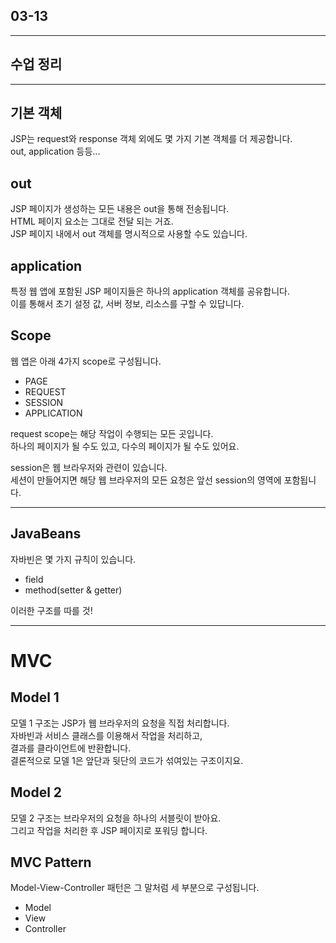 ## 03-13

---

## 수업 정리

---

## 기본 객체

JSP는 request와 response 객체 외에도 몇 가지 기본 객체를 더 제공합니다.  
out, application 등등...  

## out

JSP 페이지가 생성하는 모든 내용은 out을 통해 전송됩니다.  
HTML 페이지 요소는 그대로 전달 되는 거죠.  
JSP 페이지 내에서 out 객체를 명시적으로 사용할 수도 있습니다.  

## application

특정 웹 앱에 포함된 JSP 페이지들은 하나의 application 객체를 공유합니다.  
이를 통해서 초기 설정 값, 서버 정보, 리소스를 구할 수 있답니다.  

## Scope

웹 앱은 아래 4가지 scope로 구성됩니다.  

- PAGE
- REQUEST
- SESSION
- APPLICATION

request scope는 해당 작업이 수행되는 모든 곳입니다.  
하나의 페이지가 될 수도 있고, 다수의 페이지가 될 수도 있어요.  

session은 웹 브라우저와 관련이 있습니다.  
세션이 만들어지면 해당 웹 브라우저의 모든 요청은 앞선 session의 영역에 포함됩니다.  

---

## JavaBeans

자바빈은 몇 가지 규칙이 있습니다.  

- field
- method(setter & getter)

이러한 구조를 따를 것!

---

# MVC

## Model 1

모델 1 구조는 JSP가 웹 브라우저의 요청을 직접 처리합니다.  
자바빈과 서비스 클래스를 이용해서 작업을 처리하고,  
결과를 클라이언트에 반환합니다.  
결론적으로 모델 1은 앞단과 뒷단의 코드가 섞여있는 구조이지요.  

## Model 2

모델 2 구조는 브라우저의 요청을 하나의 서블릿이 받아요.  
그리고 작업을 처리한 후 JSP 페이지로 포워딩 합니다.  

## MVC Pattern

Model-View-Controller 패턴은 그 말처럼 세 부분으로 구성됩니다.  

- Model
- View
- Controller

